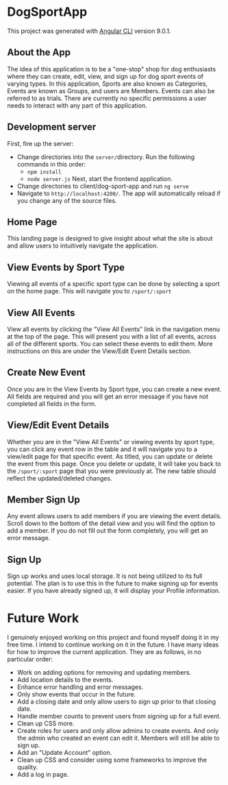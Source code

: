 # DogSportApp

This project was generated with [Angular CLI](https://github.com/angular/angular-cli) version 9.0.1.

## About the App

The idea of this application is to be a "one-stop" shop for dog enthusiasts where they can create, edit, view, and sign up for dog sport events of varying types. In this application, Sports are also known as Categories, Events are known as Groups, and users are Members. Events can also be referred to as trials. There are currently no specific permissions a user needs to interact with any part of this application.

## Development server

First, fire up the server:
- Change directories into the `server/`directory. Run the following commands in this order:
  - `npm install`
  - `node server.js`
Next, start the frontend application.
- Change directories to client/dog-sport-app and run ` ng serve `
- Navigate to `http://localhost:4200/`. The app will automatically reload if you change any of the source files.

## Home Page

This landing page is designed to give insight about what the site is about and allow users to intuitively navigate the application.

## View Events by Sport Type

Viewing all events of a specific sport type can be done by selecting a sport on the home page. This will navigate you to `/sport/:sport`

## View All Events

View all events by clicking the "View All Events" link in the navigation menu at the top of the page. This will present you with a list of all events, across all of the different sports. You can select these events to edit them. More instructions on this are under the View/Edit Event Details section.

## Create New Event

Once you are in the View Events by Sport type, you can create a new event. All fields are required and you will get an error message if you have not completed all fields in the form. 

## View/Edit Event Details

Whether you are in the "View All Events" or viewing events by sport type, you can click any event row in the table and it will navigate you to a view/edit page for that specific event. As titled, you can update or delete the event from this page. Once you delete or update, it will take you back to the `/sport/:sport` page that you were previously at. The new table should reflect the updated/deleted changes.

## Member Sign Up

Any event allows users to add members if you are viewing the event details. Scroll down to the bottom of the detail view and you will find the option to add a member. If you do not fill out the form completely, you will get an error message.

## Sign Up

Sign up works and uses local storage. It is not being utilized to its full potential. The plan is to use this in the future to make signing up for events easier. If you have already signed up, it will display your Profile information.


# Future Work

I genuinely enjoyed working on this project and found myself doing it in my free time. I intend to continue working on it in the future. I have many ideas for how to improve the current application. They are as follows, in no particular order:
- Work on adding options for removing and updating members.
- Add location details to the events.
- Enhance error handling and error messages.
- Only show events that occur in the future.
- Add a closing date and only allow users to sign up prior to that closing date.
- Handle member counts to prevent users from signing up for a full event.
- Clean up CSS more.
- Create roles for users and only allow admins to create events. And only the admin who created an event can edit it. Members will still be able to sign up.
- Add an "Update Account" option.
- Clean up CSS and consider using some frameworks to improve the quality.
- Add a log in page.
